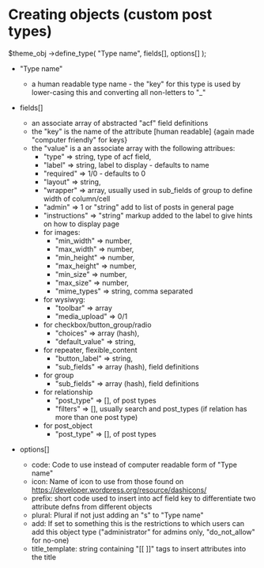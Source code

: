 # Creating objects (custom post types)

$theme_obj
  ->define_type( "Type name", fields[], options[] );

* "Type name"
    * a human readable type name - the "key" for this type is used by lower-casing this and converting all non-letters to "_"
   
* fields[]
    * an associate array of abstracted "acf" field definitions
    * the "key" is the name of the attribute [human readable] {again made "computer friendly" for keys}
    * the "value" is a an associate array with the following attribues:
        * "type"         =>  string, type of acf field,
        * "label"        =>  string, label to display - defaults to name
        * "required"     =>  1/0 - defaults to 0
        * "layout"       =>  string,
        * "wrapper"      =>  array, usually used in sub_fields of group to define width of column/cell
        * "admin"        =>  1 or "string" add to list of posts in general page
        * "instructions" => "string" markup added to the label to give hints on how to display page
        * for images:
            * "min_width"     => number,
            * "max_width"     => number,
            * "min_height"    => number,
            * "max_height"    => number,
            * "min_size"      => number,
            * "max_size"      => number,
            * "mime_types"    => string, comma separated
        * for wysiwyg:
            * "toolbar"       => array
            * "media_upload"  => 0/1
        * for checkbox/button_group/radio
            * "choices"       => array (hash),
            * "default_value" => string,
        * for repeater, flexible_content
            * "button_label"  => string,
            * "sub_fields"    => array (hash),  field definitions
        * for group
            * "sub_fields"    => array (hash),  field definitions
        * for relationship
            * "post_type"     => [],         of post types
            * "filters"       => [],         usually search and post_types (if relation has more than one post type)
        * for post_object
            * "post_type"     => [],         of post types

* options[]
    * code:   Code to use instead of computer readable form of "Type name"
    * icon:   Name of icon to use from those found on https://developer.wordpress.org/resource/dashicons/
    * prefix: short code used to insert into acf field key to differentiate two attribute defns from different objects
    * plural: Plural if not just adding an "s" to "Type name"
    * add: If set to something this is the restrictions to which users can add this object type ("administrator" for admins only, "do_not_allow" for no-one)
    * title_template: string containing "[[ ]]" tags to insert attributes into the title
